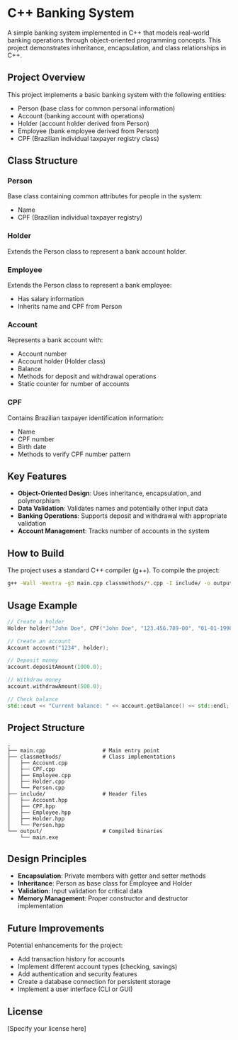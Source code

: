 # C++ Banking System

A simple banking system implemented in C++ that models real-world banking operations through object-oriented programming concepts. This project demonstrates inheritance, encapsulation, and class relationships in C++.

## Project Overview

This project implements a basic banking system with the following entities:
- Person (base class for common personal information)
- Account (banking account with operations)
- Holder (account holder derived from Person)
- Employee (bank employee derived from Person)
- CPF (Brazilian individual taxpayer registry class)

## Class Structure

### Person
Base class containing common attributes for people in the system:
- Name
- CPF (Brazilian individual taxpayer registry)

### Holder
Extends the Person class to represent a bank account holder.

### Employee
Extends the Person class to represent a bank employee:
- Has salary information
- Inherits name and CPF from Person

### Account
Represents a bank account with:
- Account number
- Account holder (Holder class)
- Balance
- Methods for deposit and withdrawal operations
- Static counter for number of accounts

### CPF
Contains Brazilian taxpayer identification information:
- Name
- CPF number
- Birth date
- Methods to verify CPF number pattern

## Key Features

- **Object-Oriented Design**: Uses inheritance, encapsulation, and polymorphism
- **Data Validation**: Validates names and potentially other input data
- **Banking Operations**: Supports deposit and withdrawal with appropriate validation
- **Account Management**: Tracks number of accounts in the system

## How to Build

The project uses a standard C++ compiler (g++). To compile the project:

```bash
g++ -Wall -Wextra -g3 main.cpp classmethods/*.cpp -I include/ -o output/banking_system
```

## Usage Example

```cpp
// Create a holder
Holder holder("John Doe", CPF("John Doe", "123.456.789-00", "01-01-1990"));

// Create an account
Account account("1234", holder);

// Deposit money
account.depositAmount(1000.0);

// Withdraw money
account.withdrawAmount(500.0);

// Check balance
std::cout << "Current balance: " << account.getBalance() << std::endl;
```

## Project Structure

```
.
├── main.cpp                  # Main entry point
├── classmethods/             # Class implementations
│   ├── Account.cpp
│   ├── CPF.cpp
│   ├── Employee.cpp
│   ├── Holder.cpp
│   └── Person.cpp
├── include/                  # Header files
│   ├── Account.hpp
│   ├── CPF.hpp
│   ├── Employee.hpp
│   ├── Holder.hpp
│   └── Person.hpp
└── output/                   # Compiled binaries
    └── main.exe
```

## Design Principles

- **Encapsulation**: Private members with getter and setter methods
- **Inheritance**: Person as base class for Employee and Holder
- **Validation**: Input validation for critical data
- **Memory Management**: Proper constructor and destructor implementation

## Future Improvements

Potential enhancements for the project:
- Add transaction history for accounts
- Implement different account types (checking, savings)
- Add authentication and security features
- Create a database connection for persistent storage
- Implement a user interface (CLI or GUI)

## License

[Specify your license here]
